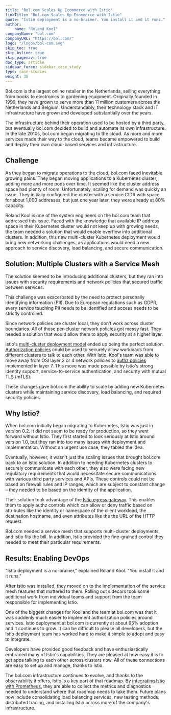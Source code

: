 ```yaml
---
title: "Bol.com Scales Up Ecommerce with Istio"
linkTitle: "Bol.com Scales Up Ecommerce with Istio"
quote: "Istio deployment is a no-brainer. You install it and it runs."
author:
    name: "Roland Kool"
companyName: "bol.com"
companyURL: "https://bol.com/"
logo: "/logos/bol-com.svg"
skip_toc: true
skip_byline: true
skip_pagenav: true
doc_type: article
sidebar_force: sidebar_case_study
type: case-studies
weight: 30
---
```


Bol.com is the largest online retailer in the Netherlands, selling everything from books to electronics to gardening equipment. Originally founded in 1999, they have grown to serve more than 11 million customers across the Netherlands and Belgium. Understandably, their technology stack and IT infrastructure have grown and developed substantially over the years.

The infrastructure behind their operation used to be hosted by a third party, but eventually bol.com decided to build and automate its own infrastructure. In the late 2010s, bol.com began migrating to the cloud. As more and more services made their way to the cloud, teams became empowered to build and deploy their own cloud-based services and infrastructure.

## Challenge

As they began to migrate operations to the cloud, bol.com faced inevitable growing pains. They began moving applications to a Kubernetes cluster, adding more and more pods over time. It seemed like the cluster address space had plenty of room. Unfortunately, scaling for demand was quickly an issue. They initially configured the cluster with a service CIDR with space for about 1,000 addresses, but just one year later, they were already at 80% capacity.

Roland Kool is one of the system engineers on the bol.com team that addressed this issue. Faced with the knowledge that available IP address space in their Kubernetes cluster would not keep up with growing needs, the team needed a solution that would enable overflow into additional clusters. In addition, this new multi-cluster Kubernetes deployment would bring new networking challenges, as applications would need a new approach to service discovery, load balancing, and secure communication.

## Solution: Multiple Clusters with a Service Mesh

The solution seemed to be introducing additional clusters, but they ran into issues with security requirements and network policies that secured traffic between services.

This challenge was exacerbated by the need to protect personally identifying information (PII). Due to European regulations such as GDPR, every service touching PII needs to be identified and access needs to be strictly controlled.

Since network policies are cluster local, they don’t work across cluster boundaries. All of those per-cluster network policies got messy fast. They needed a solution that would allow them to apply security at a higher layer.

Istio's [multi-cluster deployment model](/docs/ops/deployment/deployment-models/#multiple-clusters) ended up being the perfect solution. [Authorization policies](/docs/reference/config/security/authorization-policy/) could be used to securely allow workloads from different clusters to talk to each other. With Istio, Kool's team was able to move away from OSI layer 3 or 4 network policies to [authz policies](/docs/tasks/security/authorization/authz-http/) implemented in layer 7. This move was made possible by Istio's strong identity support, service-to-service authentication, and security with mutual TLS (mTLS).

These changes gave bol.com the ability to scale by adding new Kubernetes clusters while maintaining service discovery, load balancing, and required security policies.

## Why Istio?

When bol.com initially began migrating to Kubernetes, Istio was just in version 0.2. It did not seem to be ready for production, so they went forward without Istio. They first started to look seriously at Istio around version 1.0, but they ran into too many issues with deployment and implementation. Without an urgent use case, they tabled the idea.

Eventually, however, it wasn't just the scaling issues that brought bol.com back to an Istio solution. In addition to needing Kubernetes clusters to securely communicate with each other, they also were facing new regulatory requirements that would necessitate secure communications with various third party services and APIs. These controls could not be based on firewall rules and IP ranges, which are subject to constant change – they needed to be based on the identity of the application.

Their solution took advantage of the [Istio egress gateway](/docs/tasks/traffic-management/egress/egress-gateway/). This enables them to apply authz controls which can allow or deny traffic based on attributes like the identity or namespace of the client workload, the destination hostname, and even attributes like the the URL of the HTTP request.

Bol.com needed a service mesh that supports multi-cluster deployments, and Istio fits the bill. In addition, Istio provided the fine-grained control they needed to meet their particular requirements.

## Results: Enabling DevOps

"Istio deployment is a no-brainer," explained Roland Kool. "You install it and it runs."

After Istio was installed, they moved on to the implementation of the service mesh features that mattered to them. Rolling out sidecars took some additional work from individual teams and support from the team responsible for implementing Istio.

One of the biggest changes for Kool and the team at bol.com was that it was suddenly much easier to implement authorization policies around services. Istio deployment at bol.com is currently at about 95% adoption and it continues to grow. It can be difficult to please all developers, but the Istio deployment team has worked hard to make it simple to adopt and easy to integrate.

Developers have provided good feedback and have enthusiastically embraced many of Istio's capabilities. They are pleased at how easy it is to get apps talking to each other across clusters now. All of these connections are easy to set up and manage, thanks to Istio.

The bol.com infrastructure continues to evolve, and thanks to the observability it offers, Istio is a key part of that roadmap. By [integrating Istio with Prometheus](/docs/ops/integrations/prometheus/), they are able to collect the metrics and diagnostics needed to understand where that roadmap needs to take them. Future plans now include consolidating load balancing services, new testing methods, distributed tracing, and installing Istio across more of the company's infrastructure.
